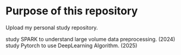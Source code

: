 # Purpose of this repository

Upload my personal study repository.  

study SPARK to understand large volume data preprocessing. (2024)  
study Pytorch to use DeepLearning Algorithm. (2025)

